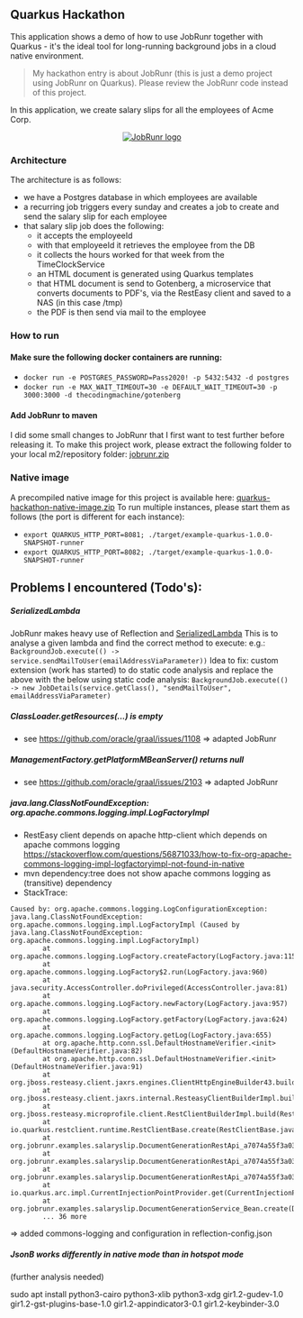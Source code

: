 ## Quarkus Hackathon

This application shows a demo of how to use JobRunr together with Quarkus - it's the ideal tool for long-running background jobs in a cloud native environment.

> My hackathon entry is about JobRunr (this is just a demo project using JobRunr on Quarkus). Please review the JobRunr code instead of this project.

In this application, we create salary slips for all the employees of Acme Corp.  

<p align="center">
  <a href="https://www.youtube.com/watch?v=pemNdnEadzU"><img src="https://img.youtube.com/vi/pemNdnEadzU/hqdefault.jpg" alt="JobRunr logo"></img></a>
</p>

### Architecture
The architecture is as follows:
- we have a Postgres database in which employees are available
- a recurring job triggers every sunday and creates a job to create and send the salary slip for each employee 
- that salary slip job does the following:
  - it accepts the employeeId
  - with that employeeId it retrieves the employee from the DB 
  - it collects the hours worked for that week from the TimeClockService
  - an HTML document is generated using Quarkus templates
  - that HTML document is send to Gotenberg, a microservice that converts documents to PDF's, via the RestEasy client and saved to a NAS (in this case /tmp)
  - the PDF is then send via mail to the employee
  
### How to run
#### Make sure the following docker containers are running:
- `docker run -e POSTGRES_PASSWORD=Pass2020! -p 5432:5432 -d postgres`
- `docker run -e MAX_WAIT_TIMEOUT=30 -e DEFAULT_WAIT_TIMEOUT=30 -p 3000:3000 -d thecodingmachine/gotenberg`

#### Add JobRunr to maven
I did some small changes to JobRunr that I first want to test further before releasing it. To make this project work, please extract the following folder to your local m2/repository folder:
[jobrunr.zip](https://github.com/rdehuyss/quarkus-hackathon/files/4965452/m2-jobrunr.zip)

### Native image
A precompiled native image for this project is available here: [quarkus-hackathon-native-image.zip](https://github.com/rdehuyss/quarkus-hackathon/files/4965464/example-quarkus-1.0.zip)
To run multiple instances, please start them as follows (the port is different for each instance):
- `export QUARKUS_HTTP_PORT=8081; ./target/example-quarkus-1.0.0-SNAPSHOT-runner`
- `export QUARKUS_HTTP_PORT=8082; ./target/example-quarkus-1.0.0-SNAPSHOT-runner`



## Problems I encountered (Todo's):

##### SerializedLambda
JobRunr makes heavy use of Reflection and [SerializedLambda](https://docs.oracle.com/javase/8/docs/api/java/lang/invoke/SerializedLambda.html)
This is to analyse a given lambda and find the correct method to execute: e.g.:
`BackgroundJob.execute(() -> service.sendMailToUser(emailAddressViaParameter))`
Idea to fix: custom extension (work has started) to do static code analysis and replace the above with the below using static code analysis:
`BackgroundJob.execute(() -> new JobDetails(service.getClass(), "sendMailToUser", emailAddressViaParameter)`


#####  ClassLoader.getResources(...) is empty
- see https://github.com/oracle/graal/issues/1108
=> adapted JobRunr 

##### ManagementFactory.getPlatformMBeanServer() returns null
- see https://github.com/oracle/graal/issues/2103
=> adapted JobRunr 

#####  java.lang.ClassNotFoundException: org.apache.commons.logging.impl.LogFactoryImpl
- RestEasy client depends on apache http-client which depends on apache commons logging
 https://stackoverflow.com/questions/56871033/how-to-fix-org-apache-commons-logging-impl-logfactoryimpl-not-found-in-native
- mvn dependency:tree does not show apache commons logging as (transitive) dependency 
- StackTrace:
```
Caused by: org.apache.commons.logging.LogConfigurationException: java.lang.ClassNotFoundException: org.apache.commons.logging.impl.LogFactoryImpl (Caused by java.lang.ClassNotFoundException: org.apache.commons.logging.impl.LogFactoryImpl)
        at org.apache.commons.logging.LogFactory.createFactory(LogFactory.java:1158)
        at org.apache.commons.logging.LogFactory$2.run(LogFactory.java:960)
        at java.security.AccessController.doPrivileged(AccessController.java:81)
        at org.apache.commons.logging.LogFactory.newFactory(LogFactory.java:957)
        at org.apache.commons.logging.LogFactory.getFactory(LogFactory.java:624)
        at org.apache.commons.logging.LogFactory.getLog(LogFactory.java:655)
        at org.apache.http.conn.ssl.DefaultHostnameVerifier.<init>(DefaultHostnameVerifier.java:82)
        at org.apache.http.conn.ssl.DefaultHostnameVerifier.<init>(DefaultHostnameVerifier.java:91)
        at org.jboss.resteasy.client.jaxrs.engines.ClientHttpEngineBuilder43.build(ClientHttpEngineBuilder43.java:66)
        at org.jboss.resteasy.client.jaxrs.internal.ResteasyClientBuilderImpl.build(ResteasyClientBuilderImpl.java:393)
        at org.jboss.resteasy.microprofile.client.RestClientBuilderImpl.build(RestClientBuilderImpl.java:270)
        at io.quarkus.restclient.runtime.RestClientBase.create(RestClientBase.java:65)
        at org.jobrunr.examples.salaryslip.DocumentGenerationRestApi_a7074a55f3a03b03fa9f85cd24c97ccfa878ccbb_Synthetic_Bean.create(DocumentGenerationRestApi_a7074a55f3a03b03fa9f85cd24c97ccfa878ccbb_Synthetic_Bean.zig:144)
        at org.jobrunr.examples.salaryslip.DocumentGenerationRestApi_a7074a55f3a03b03fa9f85cd24c97ccfa878ccbb_Synthetic_Bean.get(DocumentGenerationRestApi_a7074a55f3a03b03fa9f85cd24c97ccfa878ccbb_Synthetic_Bean.zig:175)
        at org.jobrunr.examples.salaryslip.DocumentGenerationRestApi_a7074a55f3a03b03fa9f85cd24c97ccfa878ccbb_Synthetic_Bean.get(DocumentGenerationRestApi_a7074a55f3a03b03fa9f85cd24c97ccfa878ccbb_Synthetic_Bean.zig:198)
        at io.quarkus.arc.impl.CurrentInjectionPointProvider.get(CurrentInjectionPointProvider.java:53)
        at org.jobrunr.examples.salaryslip.DocumentGenerationService_Bean.create(DocumentGenerationService_Bean.zig:243)
        ... 36 more
```
=> added commons-logging and configuration in reflection-config.json

##### JsonB works differently in native mode than in hotspot mode 
(further analysis needed)


sudo apt install python3-cairo python3-xlib python3-xdg gir1.2-gudev-1.0 gir1.2-gst-plugins-base-1.0 gir1.2-appindicator3-0.1 gir1.2-keybinder-3.0
